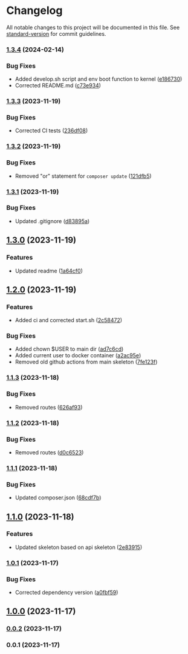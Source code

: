 # Changelog

All notable changes to this project will be documented in this file. See [standard-version](https://github.com/conventional-changelog/standard-version) for commit guidelines.

### [1.3.4](https://github.com/patrykbaszak/cli-skeleton/compare/1.3.3...1.3.4) (2024-02-14)


### Bug Fixes

* Added develop.sh script and env boot function to kernel ([e186730](https://github.com/patrykbaszak/cli-skeleton/commit/e186730ac9c057c6eabe193b47103ca42784177f))
* Corrected README.md ([c73e934](https://github.com/patrykbaszak/cli-skeleton/commit/c73e93412005362797f990d4f05af3ceda77ee24))

### [1.3.3](https://github.com/patrykbaszak/cli-skeleton/compare/1.3.2...1.3.3) (2023-11-19)


### Bug Fixes

* Corrected CI tests ([236df08](https://github.com/patrykbaszak/cli-skeleton/commit/236df08020244da78b4a3d09c4a593c10ab9dad5))

### [1.3.2](https://github.com/patrykbaszak/cli-skeleton/compare/1.3.1...1.3.2) (2023-11-19)


### Bug Fixes

* Removed "or" statement for `composer update` ([121dfb5](https://github.com/patrykbaszak/cli-skeleton/commit/121dfb5c973d45bca01420f567103ba50c76f291))

### [1.3.1](https://github.com/patrykbaszak/cli-skeleton/compare/1.3.0...1.3.1) (2023-11-19)


### Bug Fixes

* Updated .gitignore ([d83895a](https://github.com/patrykbaszak/cli-skeleton/commit/d83895ac0afc8f02f9faf06adf60bfc0886d8b78))

## [1.3.0](https://github.com/patrykbaszak/cli-skeleton/compare/1.2.0...1.3.0) (2023-11-19)


### Features

* Updated readme ([1a64cf0](https://github.com/patrykbaszak/cli-skeleton/commit/1a64cf01b1abba5b59c0be1b5ecf63f0f5782ac9))

## [1.2.0](https://github.com/patrykbaszak/cli-skeleton/compare/1.1.3...1.2.0) (2023-11-19)


### Features

* Added ci and corrected start.sh ([2c58472](https://github.com/patrykbaszak/cli-skeleton/commit/2c584722e7af37ff86f0c33989dc6ce2c482a7df))


### Bug Fixes

* Added chown $USER to main dir ([ad7c6cd](https://github.com/patrykbaszak/cli-skeleton/commit/ad7c6cd8607f2367e7102a88c7207e850f6212b2))
* Added current user to docker container ([a2ac95e](https://github.com/patrykbaszak/cli-skeleton/commit/a2ac95efaaa989a92c611c82f2634b6dd5e28f4e))
* Removed old github actions from main skeleton ([7fe123f](https://github.com/patrykbaszak/cli-skeleton/commit/7fe123f32232a5b9cfcd3929d9c731304fcc6000))

### [1.1.3](https://github.com/patrykbaszak/cli-skeleton/compare/1.1.2...1.1.3) (2023-11-18)


### Bug Fixes

* Removed routes ([626af93](https://github.com/patrykbaszak/cli-skeleton/commit/626af93d29f445ab3fbf67e3390c7d77bc2102e2))

### [1.1.2](https://github.com/patrykbaszak/cli-skeleton/compare/1.1.1...1.1.2) (2023-11-18)


### Bug Fixes

* Removed routes ([d0c6523](https://github.com/patrykbaszak/cli-skeleton/commit/d0c6523417c4cefe146656c5d93f5d827f6401d0))

### [1.1.1](https://github.com/patrykbaszak/cli-skeleton/compare/1.1.0...1.1.1) (2023-11-18)


### Bug Fixes

* Updated composer.json ([68cdf7b](https://github.com/patrykbaszak/cli-skeleton/commit/68cdf7b296dfeced1f3f38bdf205b318eebd313c))

## [1.1.0](https://github.com/patrykbaszak/cli-skeleton/compare/1.0.1...1.1.0) (2023-11-18)


### Features

* Updated skeleton based on api skeleton ([2e83915](https://github.com/patrykbaszak/cli-skeleton/commit/2e839155d5b4598686e302307f7a59c4a028e82f))

### [1.0.1](https://github.com/patrykbaszak/cli-skeleton/compare/1.0.0...1.0.1) (2023-11-17)


### Bug Fixes

* Corrected dependency version ([a0fbf59](https://github.com/patrykbaszak/cli-skeleton/commit/a0fbf59efebb44c4817cbaa5e1787a89e60b5e66))

## [1.0.0](https://github.com/patrykbaszak/cli-skeleton/compare/0.0.2...1.0.0) (2023-11-17)

### [0.0.2](https://github.com/patrykbaszak/cli-skeleton/compare/0.0.1...0.0.2) (2023-11-17)

### 0.0.1 (2023-11-17)
